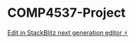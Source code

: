 # COMP4537-Project

[Edit in StackBlitz next generation editor ⚡️](https://stackblitz.com/~/github.com/Rezah64/COMP4537-Project)